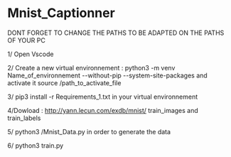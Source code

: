# Mnist_Captionner
DONT FORGET TO CHANGE THE PATHS TO BE ADAPTED ON THE PATHS OF YOUR PC 

1/ Open Vscode 

2/ Create a new virtual environnement :  python3 -m venv Name_of_environnement --without-pip --system-site-packages and 
activate it source /path_to_activate_file

3/ pip3 install -r Requirements_1.txt in your virtual environnement 

4/Dowload : http://yann.lecun.com/exdb/mnist/  train_images and train_labels 
 
5/ python3 /Mnist_Data.py in order to generate the data  

6/ python3 train.py
